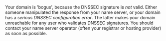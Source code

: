 Your domain is 'bogus', because the DNSSEC signature is *not* valid. Either 
someone manipulated the response from your name server, or your domain has a
 *serious DNSSEC configuration error*. The latter makes your domain 
unreachable for any user who validates DNSSEC signatures. You should contact
 your name server operator (often your registrar or hosting provider) as 
soon as possible.
